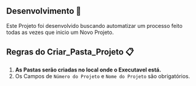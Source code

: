 ## Desenvolvimento 🚀
 Este Projeto foi desenvolvido buscando automatizar um processo feito todas as vezes que inicio um Novo Projeto.

## Regras do Criar_Pasta_Projeto 📋
1. **As Pastas serão criadas no local onde o Executavel está.**
2. Os Campos de `Número do Projeto` e `Nome do Projeto` são obrigatórios.
